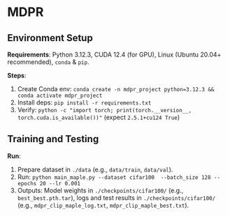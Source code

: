 # MDPR

## Environment Setup

**Requirements**: Python 3.12.3, CUDA 12.4 (for GPU), Linux (Ubuntu 20.04+ recommended), `conda` & `pip`.

**Steps**:
1. Create Conda env: `conda create -n mdpr_project python=3.12.3 && conda activate mdpr_project`
2. Install deps: `pip install -r requirements.txt`
3. Verify: `python -c "import torch; print(torch.__version__, torch.cuda.is_available())"` (expect `2.5.1+cu124 True`)


## Training and Testing

**Run**:
1. Prepare dataset in `./data` (e.g., `data/train`, `data/val`).
2. Run: `python main_maple.py --dataset cifar100  --batch_size 128 --epochs 20 --lr 0.001`
3. Outputs: Model weights in `./checkpoints/cifar100/` (e.g., `best_best.pth.tar`), logs and test results in `./checkpoints/cifar100/` (e.g., `mdpr_clip_maple_log.txt`, `mdpr_clip_maple_best.txt`).
